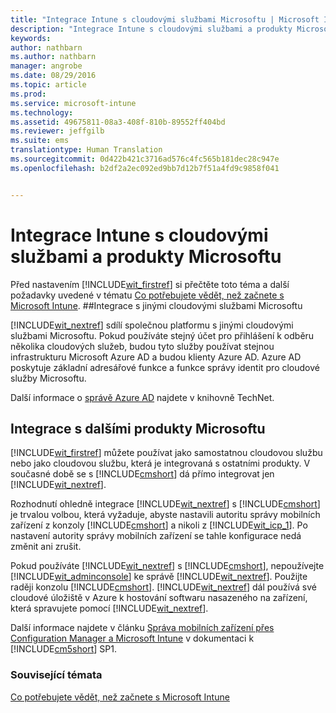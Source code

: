 ```yaml
---
title: "Integrace Intune s cloudovými službami Microsoftu | Microsoft Intune"
description: "Integrace Intune s cloudovými službami a produkty Microsoftu a ostatními produkty Microsoftu"
keywords: 
author: nathbarn
ms.author: nathbarn
manager: angrobe
ms.date: 08/29/2016
ms.topic: article
ms.prod: 
ms.service: microsoft-intune
ms.technology: 
ms.assetid: 49675811-08a3-408f-810b-89552ff404bd
ms.reviewer: jeffgilb
ms.suite: ems
translationtype: Human Translation
ms.sourcegitcommit: 0d422b421c3716ad576c4fc565b181dec28c947e
ms.openlocfilehash: b2df2a2ec092ed9bb7d12b7f51a4fd9c9858f041


---
```


# Integrace Intune s cloudovými službami a produkty Microsoftu

Před nastavením [!INCLUDE[wit_firstref](../includes/wit_firstref_md.md)] si přečtěte toto téma a další požadavky uvedené v tématu [Co potřebujete vědět, než začnete s Microsoft Intune](what-to-know-before-you-start-microsoft-intune.md).
##Integrace s jinými cloudovými službami Microsoftu


[!INCLUDE[wit_nextref](../includes/wit_nextref_md.md)] sdílí společnou platformu s jinými cloudovými službami Microsoftu. Pokud používáte stejný účet pro přihlášení k odběru několika cloudových služeb, budou tyto služby používat stejnou infrastrukturu Microsoft Azure AD a budou klienty Azure AD. Azure AD poskytuje základní adresářové funkce a funkce správy identit pro cloudové služby Microsoftu.

Další informace o [správě Azure AD](http://technet.microsoft.com/library/hh967611.aspx) najdete v knihovně TechNet.

## Integrace s dalšími produkty Microsoftu
[!INCLUDE[wit_firstref](../includes/wit_firstref_md.md)] můžete používat jako samostatnou cloudovou službu nebo jako cloudovou službu, která je integrovaná s ostatními produkty. V současné době se s [!INCLUDE[cmshort](../includes/cmshort_md.md)] dá přímo integrovat jen [!INCLUDE[wit_nextref](../includes/wit_nextref_md.md)].

Rozhodnutí ohledně integrace [!INCLUDE[wit_nextref](../includes/wit_nextref_md.md)] s [!INCLUDE[cmshort](../includes/cmshort_md.md)] je trvalou volbou, která vyžaduje, abyste nastavili autoritu správy mobilních zařízení z konzoly [!INCLUDE[cmshort](../includes/cmshort_md.md)] a nikoli z [!INCLUDE[wit_icp_1](../includes/wit_icp_1_md.md)]. Po nastavení autority správy mobilních zařízení se tahle konfigurace nedá změnit ani zrušit.

Pokud používáte [!INCLUDE[wit_nextref](../includes/wit_nextref_md.md)] s [!INCLUDE[cmshort](../includes/cmshort_md.md)], nepoužívejte [!INCLUDE[wit_adminconsole](../includes/wit_adminconsole_md.md)] ke správě [!INCLUDE[wit_nextref](../includes/wit_nextref_md.md)]. Použijte raději konzolu [!INCLUDE[cmshort](../includes/cmshort_md.md)]. [!INCLUDE[wit_nextref](../includes/wit_nextref_md.md)] dál používá své cloudové úložiště v Azure k hostování softwaru nasazeného na zařízení, která spravujete pomocí [!INCLUDE[wit_nextref](../includes/wit_nextref_md.md)].

Další informace najdete v článku [Správa mobilních zařízení přes Configuration Manager a Microsoft Intune](https://docs.microsoft.com/en-us/sccm/mdm/understand/hybrid-mobile-device-management) v dokumentaci k [!INCLUDE[cm5short](../includes/cm5short_md.md)] SP1.

### Související témata
[Co potřebujete vědět, než začnete s Microsoft Intune](what-to-know-before-you-start-microsoft-intune.md)



<!--HONumber=Oct16_HO4-->


